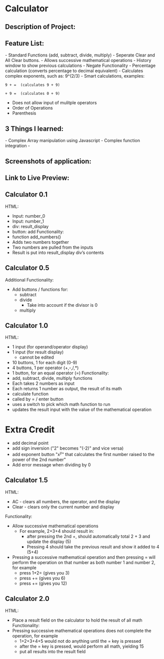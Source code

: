 <h1>Calculator</h1>

<h2>Description of Project:</h2>

<h2>Feature List:</h2>
- Standard Functions (add, subtract, divide, multiply)
- Seperate Clear and All Clear buttons.
- Allows successive mathematical operations
- History window to show previous calculations
- Negate Functionality
- Percentage calculation (converts percentage to decimal equivalent)
- Calculates complex exponents, such as:  9^(2/3)
- Smart calculations, examples:

    9 + =  (calculates 9 + 9)
    
    + 9 =  (calculates 0 + 9)
- Does not allow input of mulitple operators
- Order of Operations
- Parenthesis

<h2>3 Things I learned:</h2>
 - Complex Array manipulation using Javascript
 - Complex function integration
 - 

<h2>Screenshots of application:</h2>

<h2>Link to Live Preview:</h2>

## Calculator 0.1
HTML:
- Input: number_0
- Input: number_1
- div: result_display
- button: add
Functionality:
- function add_numbers()
- Adds two numbers together
- Two numbers are pulled from the inputs
- Result is put into result_display div’s contents

## Calculator 0.5
Additional Functionality:
- Add buttons / functions for:
   - subtract
   - divide
     - Take into account if the divisor is 0
   - multiply

## Calculator 1.0
HTML:
- 1 input (for operand/operator display)
- 1 input (for result display)
  - cannot be edited
- 10 buttons, 1 for each digit (0-9)
- 4 buttons, 1 per operator (+,-,/,*)
- 1 button, for an equal operator (=)
Functionality:
- add, subtract, divide, multiply functions
- Each takes 2 numbers as input
- Each returns 1 number as output, the result of its math
- calculate function
- called by = / enter button
- uses a switch to pick which math function to run
- updates the result input with the value of the mathematical operation

# Extra Credit
- add decimal point
- add sign inversion ("2" becomes "(-2)" and vice versa)
- add exponent button "x<sup>y</sup>" that calculates the first number raised to the power of the 2nd number"
- Add error message when dividing by 0

## Calculator 1.5
HTML:
- AC - clears all numbers, the operator, and the display
- Clear - clears only the current number and display

Functionality:
- Allow successive mathematical operations
   - For example, 2+3+4 should result in:
      - after pressing the 2nd +, should automatically total 2 + 3 and update the display (5)
      - Pressing 4 should take the previous result and show it added to 4 (5+4)
- Pressing a successive mathematical operation and then pressing = will perform the operation on that number as both number 1 and number 2, for example
   - press 1+2=   (gives you 3)
   - press +=  (gives you 6)
   - press +=  (gives you 12)

## Calculator 2.0

HTML: 
- Place a result field on the calculator to hold the result of all math
Functionality:
- Pressing successive mathematical operations does not complete the operation, for example
   - 1+2+3+4+5 would not do anything until the = key is pressed
   - after the = key is pressed, would perform all math, yielding 15
   - put all results into the result field
